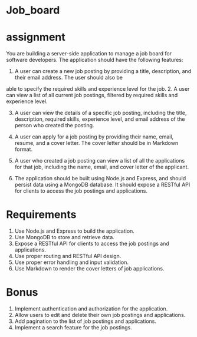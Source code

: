 # Job_board

# assignment
You are building a server-side application to manage a job board for software developers. The application should have the
following features:

1. A user can create a new job posting by providing a title, description, and their email address. The user should also be

able to specify the required skills and experience level for the job.
2. A user can view a list of all current job postings, filtered by required skills and experience level.

3. A user can view the details of a specific job posting, including the title, description, required skills, experience level, and
email address of the person who created the posting.

4. A user can apply for a job posting by providing their name, email, resume, and a cover letter. The cover letter should
be in Markdown format.

5. A user who created a job posting can view a list of all the applications for that job, including the name, email, and cover
letter of the applicant.

6. The application should be built using Node.js and Express, and should persist data using a MongoDB database. It
should expose a RESTful API for clients to access the job postings and applications.
# Requirements

1. Use Node.js and Express to build the application.
2. Use MongoDB to store and retrieve data.
3. Expose a RESTful API for clients to access the job postings and applications.
4. Use proper routing and RESTful API design.
5. Use proper error handling and input validation.
6. Use Markdown to render the cover letters of job applications.
# Bonus
1. Implement authentication and authorization for the application.
2. Allow users to edit and delete their own job postings and applications.
3. Add pagination to the list of job postings and applications.
4. Implement a search feature for the job postings.